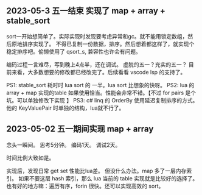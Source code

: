 ## 2023-05-3 五一结束 实现了 map + array + stable_sort
sort一开始想简单了。实际实现时发现要考虑异常和gc。就不能用锁定数组，然后原地排序实现了。
不得已复制一份数据，排序。然后想着都这样了，就实现个稳定排序吧。偷懒使用了 qsort_s, 兼容性也许会有问题。

编码过程一言难尽，写到晚上4点半，还在调试。
虚脱的五一？充实的五一？
目前来看，大多数想要的修改都已经改完了。后续看看 vscode lsp 的支持了。

PS1: stable_sort 耗时时 lua sort 的 一半。lua sort 比想象的快呀。
PS2: lua 的 array + map 实现的table 如果使用恰当。性能会非常不错。【不过 for pairs 是个坑。可以单独修改下实现 】
PS3: c# linq 的 OrderBy 使用延迟复制排序的方式。他的 KeyValuePair 时单独的结构，lua就不行了。

## 2023-05-02 五一期间实现 map + array
念头一瞬间。
思考5分钟。
编码1天。
调试2天。

时间比例大致如是。

实现后，发现日常 get set 性能比lua差。
但没什么办法。map 多了一层内存索引。
如果不要这层 hash 索引，那么 lua 当前的 table 实现就是比较好的选择了。
也有好的地方嘛：遍历有序，forin 很快。还可以实现高效的 sort。